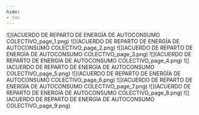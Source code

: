 ```yaml
---
hide:
- toc
---
```

![](ACUERDO DE REPARTO DE ENERGÍA DE AUTOCONSUMO COLECTIVO_page_1.png)
![](ACUERDO DE REPARTO DE ENERGÍA DE AUTOCONSUMO COLECTIVO_page_2.png)
![](ACUERDO DE REPARTO DE ENERGÍA DE AUTOCONSUMO COLECTIVO_page_3.png)
![](ACUERDO DE REPARTO DE ENERGÍA DE AUTOCONSUMO COLECTIVO_page_4.png)
![](ACUERDO DE REPARTO DE ENERGÍA DE AUTOCONSUMO COLECTIVO_page_5.png)
![](ACUERDO DE REPARTO DE ENERGÍA DE AUTOCONSUMO COLECTIVO_page_6.png)
![](ACUERDO DE REPARTO DE ENERGÍA DE AUTOCONSUMO COLECTIVO_page_7.png)
![](ACUERDO DE REPARTO DE ENERGÍA DE AUTOCONSUMO COLECTIVO_page_8.png)
![](ACUERDO DE REPARTO DE ENERGÍA DE AUTOCONSUMO COLECTIVO_page_9.png)

 <style> 
body {
background-image: url('https://github.com/asolear/assets/blob/master/imgs/fondo3.jpg?raw=true'); 
background-repeat: no-repeat; 
background-attachment: fixed; /* background-size: cover; */ 
background-size: 100% 100%;
}
</style> 
